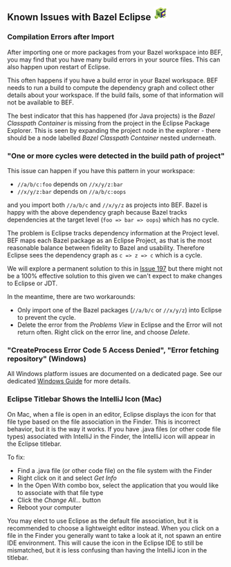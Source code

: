 ## Known Issues with Bazel Eclipse ![BEF Logo](../logos/bef_developers_small.png)

### Compilation Errors after Import

After importing one or more packages from your Bazel workspace into BEF, you may
  find that you have many build errors in your source files.
This can also happen upon restart of Eclipse.

This often happens if you have a build error in your Bazel workspace.
BEF needs to run a build to compute the dependency graph and collect other details
  about your workspace.
If the build fails, some of that information will not be available to BEF.

The best indicator that this has happened (for Java projects) is the _Bazel Classpath Container_
  is missing from the project in the Eclipse Package Explorer.
This is seen by expanding the project node in the explorer - there should be a node
  labelled _Bazel Classpath Container_ nested underneath.

### "One or more cycles were detected in the build path of project"

This issue can happen if you have this pattern in your workspace:

- ```//a/b/c:foo``` depends on ```//x/y/z:bar```
- ```//x/y/z:bar``` depends on ```//a/b/c:oops```

and you import both ```//a/b/c``` and ```//x/y/z``` as projects into BEF.
Bazel is happy with the above dependency graph because Bazel tracks dependencies
  at the target level (```foo => bar => oops```) which has no cycle.

The problem is Eclipse tracks dependency information at the Project level.
BEF maps each Bazel package as an Eclipse Project, as that is the most reasonable balance
  between fidelity to Bazel and usability.
Therefore Eclipse sees the dependency graph as ```c => z => c``` which is a cycle.

We will explore a permanent solution to this in [Issue 197](https://github.com/salesforce/bazel-eclipse/issues/197)
  but there might not be a 100% effective solution to this given we can't expect to make
  changes to Eclipse or JDT.

In the meantime, there are two workarounds:
- Only import one of the Bazel packages (```//a/b/c``` or ```//x/y/z```) into Eclipse to prevent the cycle.
- Delete the error from the _Problems View_ in Eclipse and the Error will not return often. Right click on the error line, and choose _Delete_.


### "CreateProcess Error Code 5 Access Denied", "Error fetching repository" (Windows)

All Windows platform issues are documented on a dedicated page.
See our dedicated [Windows Guide](windows.md) for more details.

### Eclipse Titlebar Shows the IntelliJ Icon (Mac)

On Mac, when a file is open in an editor, Eclipse displays the icon for that
  file type based on the file association in the Finder.
This is incorrect behavior, but it is the way it works.
If you have .java files (or other code file types) associated with IntelliJ
  in the Finder, the IntelliJ icon will appear in the Eclipse titlebar.

To fix:
- Find a .java file (or other code file) on the file system with the Finder
- Right click on it and select *Get Info*
- In the Open With combo box, select the application that you would like to associate
  with that file type
- Click the *Change All...* button
- Reboot your computer

You may elect to use Eclipse as the default file association, but it is recommended
  to choose a lightweight editor instead.
When you click on a file in the Finder you generally want to take a look at it, not
  spawn an entire IDE environment.
This will cause the icon in the Eclipse IDE to still be mismatched, but it is less
  confusing than having the IntelliJ icon in the titlebar.
